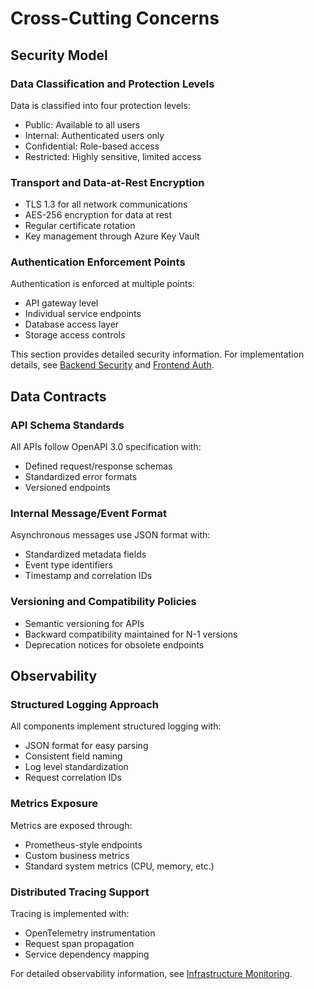 # Cross-Cutting Concerns

## Security Model

### Data Classification and Protection Levels

Data is classified into four protection levels:

- Public: Available to all users
- Internal: Authenticated users only
- Confidential: Role-based access
- Restricted: Highly sensitive, limited access

### Transport and Data-at-Rest Encryption

- TLS 1.3 for all network communications
- AES-256 encryption for data at rest
- Regular certificate rotation
- Key management through Azure Key Vault

### Authentication Enforcement Points

Authentication is enforced at multiple points:

- API gateway level
- Individual service endpoints
- Database access layer
- Storage access controls

This section provides detailed security information. For implementation details, see [Backend Security](../backend/architecture.md) and [Frontend Auth](../frontend/architecture.md).

## Data Contracts

### API Schema Standards

All APIs follow OpenAPI 3.0 specification with:

- Defined request/response schemas
- Standardized error formats
- Versioned endpoints

### Internal Message/Event Format

Asynchronous messages use JSON format with:

- Standardized metadata fields
- Event type identifiers
- Timestamp and correlation IDs

### Versioning and Compatibility Policies

- Semantic versioning for APIs
- Backward compatibility maintained for N-1 versions
- Deprecation notices for obsolete endpoints

## Observability

### Structured Logging Approach

All components implement structured logging with:

- JSON format for easy parsing
- Consistent field naming
- Log level standardization
- Request correlation IDs

### Metrics Exposure

Metrics are exposed through:

- Prometheus-style endpoints
- Custom business metrics
- Standard system metrics (CPU, memory, etc.)

### Distributed Tracing Support

Tracing is implemented with:

- OpenTelemetry instrumentation
- Request span propagation
- Service dependency mapping

For detailed observability information, see [Infrastructure Monitoring](../infra/monitoring.md).
